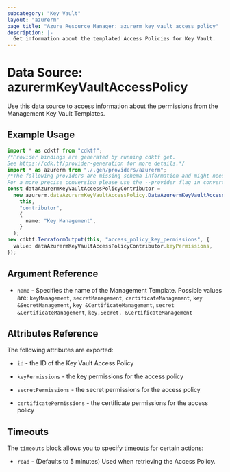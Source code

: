 ```yaml
---
subcategory: "Key Vault"
layout: "azurerm"
page_title: "Azure Resource Manager: azurerm_key_vault_access_policy"
description: |-
  Get information about the templated Access Policies for Key Vault.
---
```


# Data Source: azurermKeyVaultAccessPolicy

Use this data source to access information about the permissions from the Management Key Vault Templates.

## Example Usage

```typescript
import * as cdktf from "cdktf";
/*Provider bindings are generated by running cdktf get.
See https://cdk.tf/provider-generation for more details.*/
import * as azurerm from "./.gen/providers/azurerm";
/*The following providers are missing schema information and might need manual adjustments to synthesize correctly: azurerm.
For a more precise conversion please use the --provider flag in convert.*/
const dataAzurermKeyVaultAccessPolicyContributor =
  new azurerm.dataAzurermKeyVaultAccessPolicy.DataAzurermKeyVaultAccessPolicy(
    this,
    "contributor",
    {
      name: "Key Management",
    }
  );
new cdktf.TerraformOutput(this, "access_policy_key_permissions", {
  value: dataAzurermKeyVaultAccessPolicyContributor.keyPermissions,
});

```

## Argument Reference

* `name` - Specifies the name of the Management Template. Possible values are: `keyManagement`,
  `secretManagement`, `certificateManagement`, `key &SecretManagement`, `key &CertificateManagement`,
  `secret &CertificateManagement`,  `key,Secret, &CertificateManagement`

## Attributes Reference

The following attributes are exported:

*   `id` - the ID of the Key Vault Access Policy

*   `keyPermissions` - the key permissions for the access policy

*   `secretPermissions` - the secret permissions for the access policy

*   `certificatePermissions` - the certificate permissions for the access policy

## Timeouts

The `timeouts` block allows you to specify [timeouts](https://www.terraform.io/language/resources/syntax#operation-timeouts) for certain actions:

* `read` - (Defaults to 5 minutes) Used when retrieving the Access Policy.
